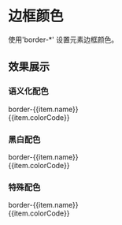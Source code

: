 # 边框颜色

使用'border-*' 设置元素边框颜色。

## 效果展示

### 语义化配色

<Example background="light-circle">
	<div class="-grid -grid-cols-7 -gap-4">
		<div v-for="item in borderColorJson.slice(0, 7)">
      <div :class="`border-${item.name}`" class="-h-8 -border"></div>
      <div class="text-center">
        <div>border-{{item.name}}</div>
        <div>{{item.colorCode}}</div>
      </div>
    </div>
	</div>
</Example>

### 黑白配色

<Example background="blue-circle">
	<div class="-grid -grid-cols-7 -gap-4">
		<div v-for="item in borderColorJson.slice(7, 14)">
      <div :class="`border-${item.name}`" class="-h-8 -border"></div>
      <div class="text-center -text-slate-100">
        <div>border-{{item.name}}</div>
        <div>{{item.colorCode}}</div>
      </div>
    </div>
	</div>
</Example>

### 特殊配色

<Example background="blue-circle">
	<div class="-grid -grid-cols-7 -gap-4">
		<div v-for="item in borderColorJson.slice(14)">
      <div :class="`border-${item.name}`" class="-h-8 -border"></div>
      <div class="text-center -text-slate-100">
        <div>border-{{item.name}}</div>
        <div>{{item.colorCode}}</div>
      </div>
    </div>
	</div>
</Example>

<script setup>
  const borderColorJson = [
    {name:'primary',colorCode:'#2B80FF'},
    {name:'secondary',colorCode:'#37B2FE'},
    {name:'success',colorCode:'#17CE97'},
    {name:'warning',colorCode:'#FFA34D'},
    {name:'danger',colorCode:'#FF5858'},
    {name:'important',colorCode:'#FF4F9E'},
    {name:'special',colorCode:'#9D5EFF'},
    {name:'white',colorCode:'#FFFFFF'},
    {name:'lighter',colorCode:'#F5F5F5'},
    {name:'light',colorCode:'#E3E4E9'},
    {name:'gray',colorCode:'#9EA3B0'},
    {name:'dark',colorCode:'#5E626D'},
    {name:'darker',colorCode:'#1B1F28'},
    {name:'black',colorCode:'#000000'},
    {name:'surface',colorCode:'#F5F5F5'},
    {name:'inverse',colorCode:'#3C4353'},
    {name:'transparent',colorCode:''},
    {name:'inherit',colorCode:''},
    {name:'current',colorCode:''},
  ];
</script>
